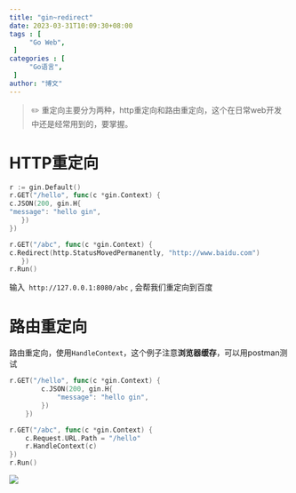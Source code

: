 ```yaml
---
title: "gin~redirect"
date: 2023-03-31T10:09:30+08:00
tags : [                                    
     "Go Web",
 ]
categories : [                              
     "Go语言",
 ]
author: "博文"  
---
```


> ✏️ 重定向主要分为两种，http重定向和路由重定向，这个在日常web开发中还是经常用到的，要掌握。

# HTTP重定向

```go
r := gin.Default()
r.GET("/hello", func(c *gin.Context) {
c.JSON(200, gin.H{
"message": "hello gin",
   })
})

r.GET("/abc", func(c *gin.Context) {
c.Redirect(http.StatusMovedPermanently, "http://www.baidu.com")
   })
r.Run()
```

输入` http://127.0.0.1:8080/abc` , 会帮我们重定向到百度

# 路由重定向

路由重定向，使用`HandleContext`，这个例子注意**浏览器缓存**，可以用postman测试

```go
r.GET("/hello", func(c *gin.Context) {
		c.JSON(200, gin.H{
			"message": "hello gin",
		})
	})

r.GET("/abc", func(c *gin.Context) {
    c.Request.URL.Path = "/hello"
    r.HandleContext(c)
})
r.Run()
```

![](/gin路由/20230331113140.png)